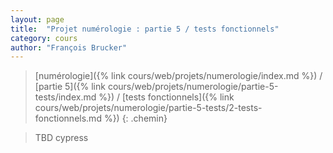 ```yaml
---
layout: page
title:  "Projet numérologie : partie 5 / tests fonctionnels"
category: cours
author: "François Brucker"
---
```


> [numérologie]({% link cours/web/projets/numerologie/index.md %}) / [partie 5]({% link cours/web/projets/numerologie/partie-5-tests/index.md %}) / [tests fonctionnels]({% link cours/web/projets/numerologie/partie-5-tests/2-tests-fonctionnels.md %})
{: .chemin}


> TBD
> cypress